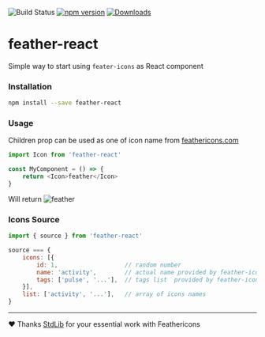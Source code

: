 ![Build Status](https://drone.dayler.dev/api/badges/iknpx/feather-react/status.svg)
[![npm version](https://badge.fury.io/js/feather-react.svg)](https://badge.fury.io/js/feather-react)
[![Downloads](http://img.shields.io/npm/dm/feather-react.svg?style=flat)](https://npmjs.org/package/feather-react)

# feather-react
Simple way to start using `feater-icons` as React component

### Installation
```bash
npm install --save feather-react
```

### Usage
Children prop can be used as one of icon name from [feathericons.com](https://feathericons.com/)

```javascript
import Icon from 'feather-react'

const MyComponent = () => {
    return <Icon>feather</Icon>
}
```

Will return ![feather](https://iknpx.github.io/feather-react/feather.svg)

### Icons Source
```javascript
import { source } from 'feather-react'

source === {
    icons: [{
        id: 1,                   // random number
        name: 'activity',        // actual name provided by feather-icons
        tags: ['pulse', '...'],  // tags list  provided by feather-icons
    }],
    list: ['activity', '...'],   // array of icons names
}

```

---

:heart: Thanks [StdLib](https://stdlib.com) for your essential work with Feathericons
